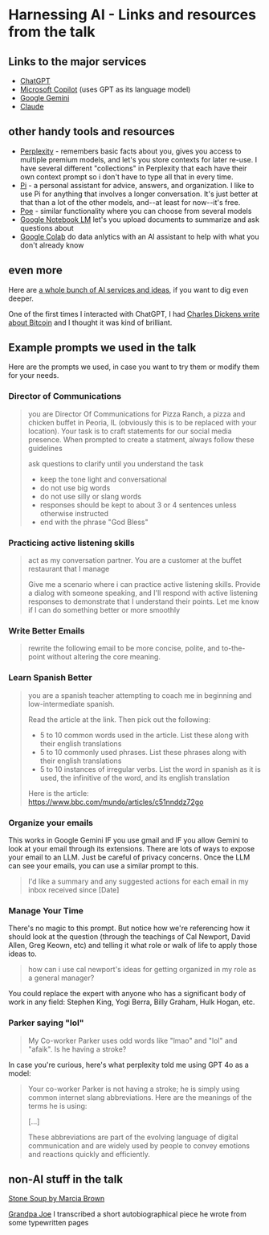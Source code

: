 # Harnessing AI - Links and resources from the talk

## Links to the major services

* [ChatGPT](https://chat.openai.com/)
* [Microsoft Copilot](https://copilot.microsoft.com/) (uses GPT as its language model)
* [Google Gemini](https://gemini.google.com/app) 
* [Claude](https://claude.ai)

## other handy tools and resources

* [Perplexity](https://www.perplexity.ai/) - remembers basic facts about you, gives you access to multiple premium models, and let's you store contexts for later re-use. I have several different "collections" in Perplexity that each have their own context prompt so i don't have to type all that in every time.
* [Pi](https://pi.ai/) - a personal assistant for advice, answers, and organization. I like to use Pi for anything that involves a longer conversation. It's just better at that than a lot of the other models, and--at least for now--it's free.
* [Poe](https://poe.com/) - similar functionality where you can choose from several models
* [Google Notebook LM](https://notebooklm.google.com/) let's you upload documents to summarize and ask questions about
* [Google Colab](https://colab.research.google.com/) do data anlytics with an AI assistant to help with what you don't already know

## even more

Here are [a whole bunch of AI services and ideas](tools.html), if you want to dig even deeper.

One of the first times I interacted with ChatGPT, I had [Charles Dickens write about Bitcoin](bitcoin.html) and I thought it was kind of brilliant.

## Example prompts we used in the talk

Here are the prompts we used, in case you want to try them or modify them for your needs.

### Director of Communications
> you are Director Of Communications for Pizza Ranch, a pizza and chicken buffet in Peoria, IL (obviously this is to be replaced with your location). Your task is to craft statements for our social media presence. When prompted to create a statment, always follow these guidelines
> 
> ask questions to clarify until you understand the task
> 
> * keep the tone light and conversational
> * do not use big words
> * do not use silly or slang words
> * responses should be kept to about 3 or 4 sentences unless otherwise instructed
> * end with the phrase "God Bless"
 

### Practicing active listening skills

> act as my conversation partner. You are a customer at the buffet restaurant that I manage
>
> Give me a scenario where i can practice active listening skills. Provide a dialog with someone speaking, and I'll respond with active listening responses to demonstrate that I understand their points. Let me know if I can do something better or more smoothly

### Write Better Emails

> rewrite the following email to be more concise, polite, and to-the-point without altering the core meaning.
 
### Learn Spanish Better

> you are a spanish teacher attempting to coach me in beginning and low-intermediate spanish.  
> 
> Read the article at the link. Then pick out the following:
> 
> * 5 to 10 common words used in the article. List these along with their english translations
> * 5 to 10 commonly used phrases. List these phrases along with their english translations
> * 5 to 10 instances of irregular verbs. List the word in spanish as it is used, the infinitive of the word, and its english translation
> 
> Here is the article:  https://www.bbc.com/mundo/articles/c51nnddz72go

### Organize your emails

This works in Google Gemini IF you use gmail and IF you allow Gemini to look at your email through its extensions. There are lots of ways to expose your email to an LLM. Just be careful of privacy concerns.  Once the LLM can see your emails, you can use a similar prompt to this.

> I'd like a summary and any suggested actions for each email in my inbox received since [Date]

### Manage Your Time

There's no magic to this prompt. But notice how we're referencing how it should look at the question (through the teachings of Cal Newport, David Allen, Greg Keown, etc) and telling it what role or walk of life to apply those ideas to.

> how can i use cal newport's ideas  for getting organized in my role as a general manager?

You could replace the expert with anyone who has a significant body of work in any field: Stephen King, Yogi Berra, Billy Graham, Hulk Hogan, etc. 

### Parker saying "lol"

> My Co-worker Parker uses odd words like "lmao" and "lol" and "afaik". Is he having a stroke?

In case you're curious, here's what perplexity told me using GPT 4o as a model:

> Your co-worker Parker is not having a stroke; he is simply using common internet slang abbreviations. Here are the meanings of the terms he is using:
> 
> [...]
> 
> These abbreviations are part of the evolving language of digital communication and are widely used by people to convey emotions and reactions quickly and efficiently.

## non-AI stuff in the talk

[Stone Soup by Marcia Brown](https://www.amazon.com/dp/0689711034/)

[Grandpa Joe](https://docs.google.com/document/d/1csRjBLli44oVr-jmAFpW6jpABAaKC_GzWg10AlrUrVg/edit) I transcribed a short autobiographical piece he wrote from some typewritten pages
